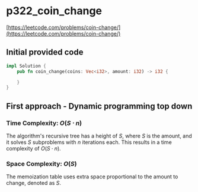 # p322_coin_change

[https://leetcode.com/problems/coin-change/](https://leetcode.com/problems/coin-change/)

## Initial provided code

```Rust
impl Solution {
    pub fn coin_change(coins: Vec<i32>, amount: i32) -> i32 {

    }
}
```

## First approach - Dynamic programming top down

### **Time Complexity:** $O(S \cdot n)$

The algorithm's recursive tree has a height of $S$, where $S$ is the amount, and it solves $S$ subproblems with $n$ iterations each. This results in a time complexity of $O(S \cdot n)$.

### **Space Complexity:** $O(S)$

The memoization table uses extra space proportional to the amount to change, denoted as $S$.
